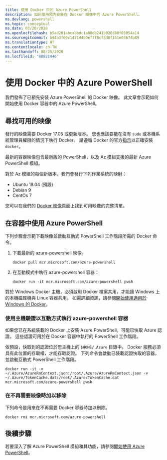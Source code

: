 ```yaml
---
title: 使用 Docker 中的 Azure PowerShell
description: 如何使用預先安裝在 Docker 映像中的 Azure PowerShell。
ms.devlang: powershell
ms.topic: conceptual
ms.date: 03/20/2020
ms.openlocfilehash: b5ad201abcabbdc1a88db241b028d88f05054a14
ms.sourcegitcommit: b94a3f00c147144b0ef7f8cf8d0f151e04674b89
ms.translationtype: HT
ms.contentlocale: zh-TW
ms.lasthandoff: 08/25/2020
ms.locfileid: "88821446"
---
```

# <a name="using-azure-powershell-in-docker"></a>使用 Docker 中的 Azure PowerShell

我們發佈了已預先安裝 Azure PowerShell 的 Docker 映像。 此文章會示範如何開始使用 Docker 容器中的 Azure PowerShell。

## <a name="finding-available-images"></a>尋找可用的映像

發行的映像需要 Docker 17.05 或更新版本。 您也應該要能在沒有 `sudo` 或本機系統管理員權限的情況下執行 Docker。 請遵循 Docker 的官方[指示][install]以正確安裝 `docker`。

最新的容器映像包含最新版的 PowerShell，以及 Az 模組支援的最新 Azure PowerShell 模組。

對於 Az 模組的每個新版本，我們會發行下列作業系統的映射：

- Ubuntu 18.04 (預設)
- Debian 9
- CentOs 7

您可以在我們的 [Docker 映像][az image]頁面上找到可用映像的完整清單。

## <a name="using-azure-powershell-in-a-container"></a>在容器中使用 Azure PowerShell

下列步驟會示範下載映像並啟動互動式 PowerShell 工作階段所需的 Docker 命令。

1. 下載最新的 azure-powershell 映像。

   ```console
   docker pull mcr.microsoft.com/azure-powershell
   ```

1. 在互動模式中執行 azure-powershell 容器：

   ```console
   docker run -it mcr.microsoft.com/azure-powershell pwsh
   ```

對於 Windows Docker 主機，必須啟用 Docker 檔案共用，才能讓 Windows 上的本機磁碟機與 Linux 容器共用。 如需詳細資訊，請參閱[開始使用適用於 Windows 的 Docker][file-sharing]。

### <a name="run-the-azure-powershell-container-interactively-using-host-authentication"></a>使用主機驗證以互動方式執行 azure-powershell 容器

如果您已在系統裝載的 Docker 上安裝 Azure PowerShell，可能已快取 Azure 認證。 這些認證可用於在 Docker 容器中執行的 PowerShell 工作階段。

依預設，快取到的認證位於您主機上的 `$HOME/.Azure` 目錄中。 Docker 服務必須具有此位置的存取權，才能存取認證。 下列命令會啟動已裝載認證快取的容器，並啟動互動式 PowerShell 工作階段。

```console
docker run -it -v ~/.Azure/AzureRmContext.json:/root/.Azure/AzureRmContext.json -v ~/.Azure/TokenCache.dat:/root/.Azure/TokenCache.dat mcr.microsoft.com/azure-powershell pwsh
```

### <a name="remove-the-image-when-no-longer-needed"></a>在不再需要映像時加以移除

下列命令是用來在不再需要 Docker 容器時加以刪除。

```console
docker rmi mcr.microsoft.com/azure-powershell
```

## <a name="next-steps"></a>後續步驟

若要深入了解 Azure PowerShell 模組和其功能，請參閱[開始使用 Azure PowerShell](get-started-azureps.md)。

<!-- link references -->
[install]: https://docs.docker.com/engine/installation/
[powershell image]: https://hub.docker.com/_/microsoft-powershell
[az image]: https://hub.docker.com/_/microsoft-azure-powershell
[file-sharing]: https://docs.docker.com/docker-for-windows/#file-sharing
